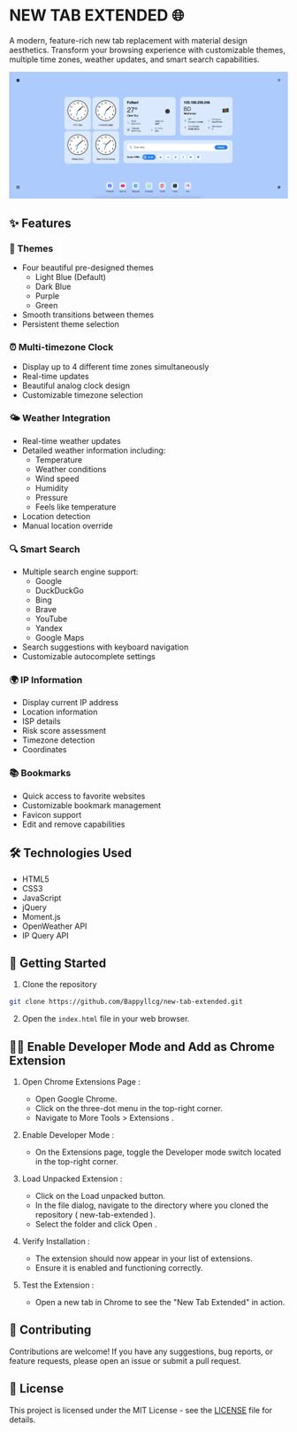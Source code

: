 # NEW TAB EXTENDED 🌐

A modern, feature-rich new tab replacement with material design aesthetics. Transform your browsing experience with customizable themes, multiple time zones, weather updates, and smart search capabilities.

![Material Browser Preview](assets/images/preview.png)

## ✨ Features

### 🎨 Themes
- Four beautiful pre-designed themes
  - Light Blue (Default)
  - Dark Blue
  - Purple
  - Green
- Smooth transitions between themes
- Persistent theme selection

### ⏰ Multi-timezone Clock
- Display up to 4 different time zones simultaneously
- Real-time updates
- Beautiful analog clock design
- Customizable timezone selection

### 🌤️ Weather Integration
- Real-time weather updates
- Detailed weather information including:
  - Temperature
  - Weather conditions
  - Wind speed
  - Humidity
  - Pressure
  - Feels like temperature
- Location detection
- Manual location override

### 🔍 Smart Search
- Multiple search engine support:
  - Google
  - DuckDuckGo
  - Bing
  - Brave
  - YouTube
  - Yandex
  - Google Maps
- Search suggestions with keyboard navigation
- Customizable autocomplete settings

### 🌍 IP Information
- Display current IP address
- Location information
- ISP details
- Risk score assessment
- Timezone detection
- Coordinates

### 📚 Bookmarks
- Quick access to favorite websites
- Customizable bookmark management
- Favicon support
- Edit and remove capabilities

## 🛠️ Technologies Used
- HTML5
- CSS3
- JavaScript
- jQuery
- Moment.js
- OpenWeather API
- IP Query API

## 🚀 Getting Started

1. Clone the repository
```bash
git clone https://github.com/Bappyllcg/new-tab-extended.git
```
2. Open the `index.html` file in your web browser.

## 🧑‍💻 Enable Developer Mode and Add as Chrome Extension
1. Open Chrome Extensions Page :
   
   - Open Google Chrome.
   - Click on the three-dot menu in the top-right corner.
   - Navigate to More Tools > Extensions .
2. Enable Developer Mode :
   
   - On the Extensions page, toggle the Developer mode switch located in the top-right corner.
3. Load Unpacked Extension :
   
   - Click on the Load unpacked button.
   - In the file dialog, navigate to the directory where you cloned the repository ( new-tab-extended ).
   - Select the folder and click Open .
4. Verify Installation :
   
   - The extension should now appear in your list of extensions.
   - Ensure it is enabled and functioning correctly.
5. Test the Extension :
   
   - Open a new tab in Chrome to see the "New Tab Extended" in action.

## 🤝 Contributing
Contributions are welcome! If you have any suggestions, bug reports, or feature requests, please open an issue or submit a pull request.

## 📄 License
This project is licensed under the MIT License - see the [LICENSE](LICENSE) file for details.
